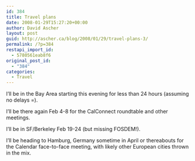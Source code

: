 ```yaml
---
id: 384
title: Travel plans
date: 2008-01-29T15:27:20+00:00
author: David Ascher
layout: post
guid: http://ascher.ca/blog/2008/01/29/travel-plans-3/
permalink: /?p=384
restapi_import_id:
  - 5780561eab8f6
original_post_id:
  - "384"
categories:
  - Travel
---
```

I&#8217;ll be in the Bay Area starting this evening for less than 24 hours (assuming no delays =).

I&#8217;ll be there again Feb 4-8 for the CalConnect roundtable and other meetings.

I&#8217;ll be in SF/Berkeley Feb 19-24 (but missing FOSDEM!).

I&#8217;ll be heading to Hamburg, Germany sometime in April or thereabouts for the Calendar face-to-face meeting, with likely other European cities thrown in the mix.
